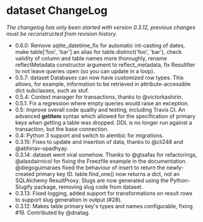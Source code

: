 # dataset ChangeLog

*The changelog has only been started with version 0.3.12, previous
changes must be reconstructed from revision history.*

* 0.6.0: Remove sqlite_datetime_fix for automatic int-casting of dates,
  make table['foo', 'bar'] an alias for table.distinct('foo', 'bar'),
  check validity of column and table names more thoroughly, rename
  reflectMetadata constructor argument to reflect_metadata, fix
  ResultIter to not leave queries open (so you can update in a loop).
* 0.5.7: dataset Databases can now have customized row types. This allows,
  for example, information to be retrieved in attribute-accessible dict
  subclasses, such as stuf.
* 0.5.4: Context manager for transactions, thanks to @victorkashirin.
* 0.5.1: Fix a regression where empty queries would raise an exception.
* 0.5: Improve overall code quality and testing, including Travis CI.
  An advanced __getitem__ syntax which allowed for the specification 
  of primary keys when getting a table was dropped. 
  DDL is no longer run against a transaction, but the base connection. 
* 0.4: Python 3 support and switch to alembic for migrations.
* 0.3.15: Fixes to update and insertion of data, thanks to @cli248
  and @abhinav-upadhyay.
* 0.3.14: dataset went viral somehow. Thanks to @gtsafas for
  refactorings, @alasdairnicol for fixing the Freezfile example in 
  the documentation. @diegoguimaraes fixed the behaviour of insert to
  return the newly-created primary key ID. table.find_one() now
  returns a dict, not an SQLAlchemy ResultProxy. Slugs are now generated
  using the Python-Slugify package, removing slug code from dataset. 
* 0.3.13: Fixed logging, added support for transformations on result
  rows to support slug generation in output (#28).
* 0.3.12: Makes table primary key's types and names configurable, fixing
  #19. Contributed by @dnatag.
